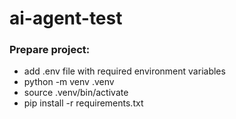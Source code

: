 # ai-agent-test

### Prepare project:
- add .env file with required environment variables
- python -m venv .venv
- source .venv/bin/activate
- pip install -r requirements.txt